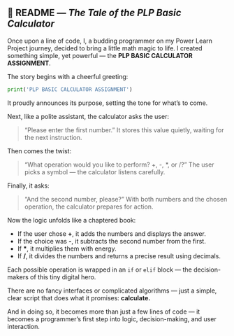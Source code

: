 ## 📘 README — *The Tale of the PLP Basic Calculator*

Once upon a line of code, I, a budding programmer on my Power Learn Project journey, decided to bring a little math magic to life. 
I created something simple, yet powerful — the **PLP BASIC CALCULATOR ASSIGNMENT**.

The story begins with a cheerful greeting:

```python
print('PLP BASIC CALCULATOR ASSIGNMENT')
```

It proudly announces its purpose, setting the tone for what’s to come.

Next, like a polite assistant, the calculator asks the user:

> “Please enter the first number.”
> It stores this value quietly, waiting for the next instruction.

Then comes the twist:

> “What operation would you like to perform? +, -, \*, or /?”
> The user picks a symbol — the calculator listens carefully.

Finally, it asks:

> “And the second number, please?”
> With both numbers and the chosen operation, the calculator prepares for action.

Now the logic unfolds like a chaptered book:

* If the user chose **+**, it adds the numbers and displays the answer.
* If the choice was **-**, it subtracts the second number from the first.
* If **\***, it multiplies them with energy.
* If **/**, it divides the numbers and returns a precise result using decimals.

Each possible operation is wrapped in an `if` or `elif` block — the decision-makers of this tiny digital hero.

There are no fancy interfaces or complicated algorithms — just a simple, clear script that does what it promises: **calculate.**

And in doing so, it becomes more than just a few lines of code — it becomes a programmer’s first step into logic, decision-making, and user interaction.
